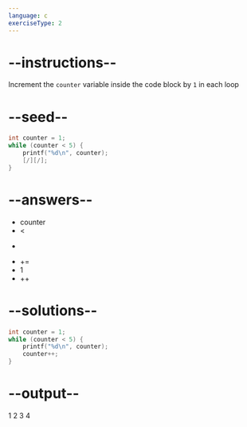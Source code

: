```yaml
---
language: c
exerciseType: 2
---
```


# --instructions--

Increment the `counter` variable inside the code block by `1` in each loop

# --seed--

```c
int counter = 1;
while (counter < 5) {
    printf("%d\n", counter);
    [/][/];
}
```

# --answers--

- counter
-  < 
-  > 
-  += 
- 1
- ++

# --solutions--

```c
int counter = 1;
while (counter < 5) {
    printf("%d\n", counter);
    counter++;
}
```

# --output--

1
2
3
4
